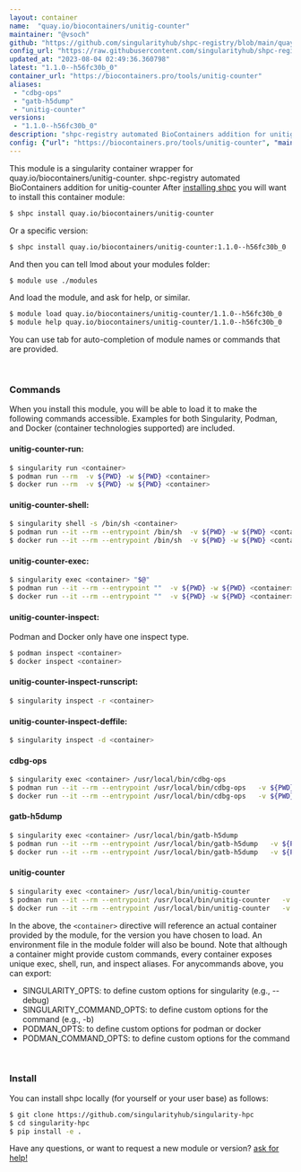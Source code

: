 ```yaml
---
layout: container
name:  "quay.io/biocontainers/unitig-counter"
maintainer: "@vsoch"
github: "https://github.com/singularityhub/shpc-registry/blob/main/quay.io/biocontainers/unitig-counter/container.yaml"
config_url: "https://raw.githubusercontent.com/singularityhub/shpc-registry/main/quay.io/biocontainers/unitig-counter/container.yaml"
updated_at: "2023-08-04 02:49:36.360798"
latest: "1.1.0--h56fc30b_0"
container_url: "https://biocontainers.pro/tools/unitig-counter"
aliases:
 - "cdbg-ops"
 - "gatb-h5dump"
 - "unitig-counter"
versions:
 - "1.1.0--h56fc30b_0"
description: "shpc-registry automated BioContainers addition for unitig-counter"
config: {"url": "https://biocontainers.pro/tools/unitig-counter", "maintainer": "@vsoch", "description": "shpc-registry automated BioContainers addition for unitig-counter", "latest": {"1.1.0--h56fc30b_0": "sha256:ae6f8424538cf528728dfa0979619e3b742b67551bd8b34007768949d1ac4d19"}, "tags": {"1.1.0--h56fc30b_0": "sha256:ae6f8424538cf528728dfa0979619e3b742b67551bd8b34007768949d1ac4d19"}, "docker": "quay.io/biocontainers/unitig-counter", "aliases": {"cdbg-ops": "/usr/local/bin/cdbg-ops", "gatb-h5dump": "/usr/local/bin/gatb-h5dump", "unitig-counter": "/usr/local/bin/unitig-counter"}}
---
```


This module is a singularity container wrapper for quay.io/biocontainers/unitig-counter.
shpc-registry automated BioContainers addition for unitig-counter
After [installing shpc](#install) you will want to install this container module:


```bash
$ shpc install quay.io/biocontainers/unitig-counter
```

Or a specific version:

```bash
$ shpc install quay.io/biocontainers/unitig-counter:1.1.0--h56fc30b_0
```

And then you can tell lmod about your modules folder:

```bash
$ module use ./modules
```

And load the module, and ask for help, or similar.

```bash
$ module load quay.io/biocontainers/unitig-counter/1.1.0--h56fc30b_0
$ module help quay.io/biocontainers/unitig-counter/1.1.0--h56fc30b_0
```

You can use tab for auto-completion of module names or commands that are provided.

<br>

### Commands

When you install this module, you will be able to load it to make the following commands accessible.
Examples for both Singularity, Podman, and Docker (container technologies supported) are included.

#### unitig-counter-run:

```bash
$ singularity run <container>
$ podman run --rm  -v ${PWD} -w ${PWD} <container>
$ docker run --rm  -v ${PWD} -w ${PWD} <container>
```

#### unitig-counter-shell:

```bash
$ singularity shell -s /bin/sh <container>
$ podman run --it --rm --entrypoint /bin/sh  -v ${PWD} -w ${PWD} <container>
$ docker run --it --rm --entrypoint /bin/sh  -v ${PWD} -w ${PWD} <container>
```

#### unitig-counter-exec:

```bash
$ singularity exec <container> "$@"
$ podman run --it --rm --entrypoint ""  -v ${PWD} -w ${PWD} <container> "$@"
$ docker run --it --rm --entrypoint ""  -v ${PWD} -w ${PWD} <container> "$@"
```

#### unitig-counter-inspect:

Podman and Docker only have one inspect type.

```bash
$ podman inspect <container>
$ docker inspect <container>
```

#### unitig-counter-inspect-runscript:

```bash
$ singularity inspect -r <container>
```

#### unitig-counter-inspect-deffile:

```bash
$ singularity inspect -d <container>
```


#### cdbg-ops

```bash
$ singularity exec <container> /usr/local/bin/cdbg-ops
$ podman run --it --rm --entrypoint /usr/local/bin/cdbg-ops   -v ${PWD} -w ${PWD} <container> -c " $@"
$ docker run --it --rm --entrypoint /usr/local/bin/cdbg-ops   -v ${PWD} -w ${PWD} <container> -c " $@"
```


#### gatb-h5dump

```bash
$ singularity exec <container> /usr/local/bin/gatb-h5dump
$ podman run --it --rm --entrypoint /usr/local/bin/gatb-h5dump   -v ${PWD} -w ${PWD} <container> -c " $@"
$ docker run --it --rm --entrypoint /usr/local/bin/gatb-h5dump   -v ${PWD} -w ${PWD} <container> -c " $@"
```


#### unitig-counter

```bash
$ singularity exec <container> /usr/local/bin/unitig-counter
$ podman run --it --rm --entrypoint /usr/local/bin/unitig-counter   -v ${PWD} -w ${PWD} <container> -c " $@"
$ docker run --it --rm --entrypoint /usr/local/bin/unitig-counter   -v ${PWD} -w ${PWD} <container> -c " $@"
```



In the above, the `<container>` directive will reference an actual container provided
by the module, for the version you have chosen to load. An environment file in the
module folder will also be bound. Note that although a container
might provide custom commands, every container exposes unique exec, shell, run, and
inspect aliases. For anycommands above, you can export:

 - SINGULARITY_OPTS: to define custom options for singularity (e.g., --debug)
 - SINGULARITY_COMMAND_OPTS: to define custom options for the command (e.g., -b)
 - PODMAN_OPTS: to define custom options for podman or docker
 - PODMAN_COMMAND_OPTS: to define custom options for the command

<br>

### Install

You can install shpc locally (for yourself or your user base) as follows:

```bash
$ git clone https://github.com/singularityhub/singularity-hpc
$ cd singularity-hpc
$ pip install -e .
```

Have any questions, or want to request a new module or version? [ask for help!](https://github.com/singularityhub/singularity-hpc/issues)